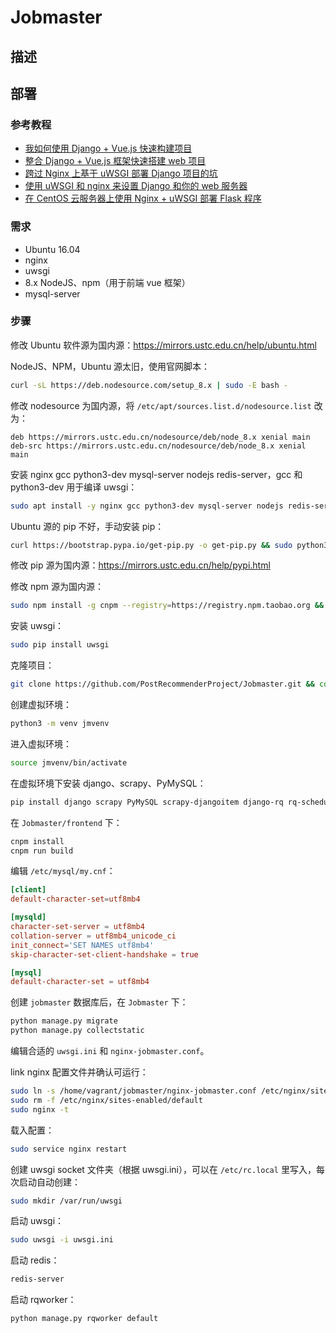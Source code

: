 # Jobmaster

## 描述

## 部署

### 参考教程

- [我如何使用 Django + Vue.js 快速构建项目](https://zhuanlan.zhihu.com/p/25080236)
- [整合 Django + Vue.js 框架快速搭建 web 项目](https://cloud.tencent.com/developer/article/1005607)
- [跨过 Nginx 上基于 uWSGI 部署 Django 项目的坑](https://www.cnblogs.com/qingspace/p/6838747.html)
- [使用 uWSGI 和 nginx 来设置 Django 和你的 web 服务器](https://uwsgi-docs-zh.readthedocs.io/zh_CN/latest/tutorials/Django_and_nginx.html)
- [在 CentOS 云服务器上使用 Nginx + uWSGI 部署 Flask 程序](http://brucezz.itscoder.com/nginx-uwsgi-flask-deploy-on-centos)

### 需求

- Ubuntu 16.04
- nginx
- uwsgi
- 8.x NodeJS、npm（用于前端 vue 框架）
- mysql-server

### 步骤

修改 Ubuntu 软件源为国内源：<https://mirrors.ustc.edu.cn/help/ubuntu.html>

NodeJS、NPM，Ubuntu 源太旧，使用官网脚本：

```bash
curl -sL https://deb.nodesource.com/setup_8.x | sudo -E bash -
```

修改 nodesource 为国内源，将 `/etc/apt/sources.list.d/nodesource.list` 改为：

```/etc/apt/sources.list.d/nodesource.list
deb https://mirrors.ustc.edu.cn/nodesource/deb/node_8.x xenial main
deb-src https://mirrors.ustc.edu.cn/nodesource/deb/node_8.x xenial main
```

安装 nginx gcc python3-dev mysql-server nodejs redis-server，gcc 和 python3-dev 用于编译 uwsgi：

```bash
sudo apt install -y nginx gcc python3-dev mysql-server nodejs redis-server
```

Ubuntu 源的 pip 不好，手动安装 pip：

```bash
curl https://bootstrap.pypa.io/get-pip.py -o get-pip.py && sudo python3 get-pip.py && pip install --upgrade pip
```

修改 pip 源为国内源：<https://mirrors.ustc.edu.cn/help/pypi.html>

修改 npm 源为国内源：

```bash
sudo npm install -g cnpm --registry=https://registry.npm.taobao.org && sudo cnpm install npm@latest -g
```

安装 uwsgi：

```bash
sudo pip install uwsgi
```

克隆项目：

```bash
git clone https://github.com/PostRecommenderProject/Jobmaster.git && cd Jobmaster
```

创建虚拟环境：

```bash
python3 -m venv jmvenv
```

进入虚拟环境：

```bash
source jmvenv/bin/activate
```

在虚拟环境下安装 django、scrapy、PyMySQL：

```bash
pip install django scrapy PyMySQL scrapy-djangoitem django-rq rq-scheduler sklearn pandas jieba gensim
```

在 `Jobmaster/frontend` 下：

```bash
cnpm install
cnpm run build
```

编辑 `/etc/mysql/my.cnf`：

``` my.cnf
[client]
default-character-set=utf8mb4

[mysqld]
character-set-server = utf8mb4
collation-server = utf8mb4_unicode_ci
init_connect='SET NAMES utf8mb4'
skip-character-set-client-handshake = true

[mysql]
default-character-set = utf8mb4
```

创建 `jobmaster` 数据库后，在 `Jobmaster` 下：

```bash
python manage.py migrate
python manage.py collectstatic
```

编辑合适的 `uwsgi.ini` 和 `nginx-jobmaster.conf`。

link nginx 配置文件并确认可运行：

```bash
sudo ln -s /home/vagrant/jobmaster/nginx-jobmaster.conf /etc/nginx/sites-enabled/jobmaster.conf
sudo rm -f /etc/nginx/sites-enabled/default
sudo nginx -t
```

载入配置：

```bash
sudo service nginx restart
```

创建 uwsgi socket 文件夹（根据 uwsgi.ini），可以在 `/etc/rc.local` 里写入，每次启动自动创建：

```bash
sudo mkdir /var/run/uwsgi
```

启动 uwsgi：

```bash
sudo uwsgi -i uwsgi.ini
```

启动 redis：

```bash
redis-server
```

启动 rqworker：

```bash
python manage.py rqworker default
```